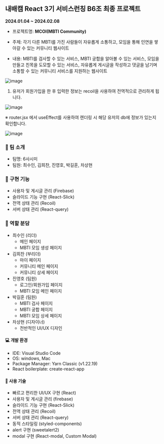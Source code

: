 ## 내배캠 React 3기 서비스런칭 B6조 최종 프로젝트

**2024.01.04 ~ 2024.02.08**

- 프로젝트명: **MCOI(MBTI Community)**
  
- 주제: 각기 다른 MBTI를 가진 사람들이 자유롭게 소통하고, 모임을 통해 인연을 쌓아갈 수 있는 커뮤니티 웹사이트
  
- 내용: MBTI를 검사할 수 있는 서비스, MBTI 궁합을 알아볼 수 있는 서비스, 모임을 만들고 친목을 도모할 수 있는 서비스, 자유롭게 게시글을 작성하고 댓글을 남기며 소통할 수 있는 커뮤니티 서비스를 지원하는 웹사이트




![image](https://github.com/chan182/refectoring_final/assets/139675355/b388be91-684a-44be-b49d-9fc0bf4c08b3)




1. 유저가 회원가입을 한 후 입력한 정보는 recoil을 사용하여 전역적으로 관리하게 됩니다.

 ![image](https://github.com/chan182/refectoring_final/assets/139675355/079b1599-6988-4872-a73d-30c0dc8d36b8)

※ router.jsx 에서 useEffect를 사용하여 렌더링 시 해당 유저의 db에 정보가 있는지 확인합니다.

![image](https://github.com/chan182/refectoring_final/assets/139675355/89d6fb00-22d8-4bd0-bf9d-0882ffc624b3)




### 👥 팀 소개

- 팀명: 6사시미
- 팀원: 최수인, 김희찬, 진영호, 박길훈, 차상현

### 👀 구현 기능
- 사용자 및 게시글 관리 (Firebase)
- 슬라이드 기능 구현 (React-Slick)
- 전역 상태 관리 (Recoil)
- 서버 상태 관리 (React-query)

### 📝 역할 분담
- 최수인 (리더)
  - 메인 페이지
  - MBTI 모임 생성 페이지
- 김희찬 (부리더)
  - 마이 페이지
  - 커뮤니티 메인 페이지
  - 커뮤니티 상세 페이지
- 진영호 (팀원)
  - 로그인/회원가입 페이지
  - MBTI 모임 메인 페이지
- 박길훈 (팀원)
  - MBTI 검사 페이지
  - MBTI 궁합 페이지
  - MBTI 모임 상세 페이지
- 차상현 (디자이너)
  - 전반적인 UI/UX 디자인

#### 💻 개발 환경
- IDE: Visual Studio Code
- OS: windows, Mac
- Package Manager: Yarn Classic (v1.22.19)
- React boilerplate: create-react-app

#### 📌 사용 기술
- 빠르고 편리한 UI/UX 구현 (React)
- 사용자 및 게시글 관리 (firebase)
- 슬라이드 기능 구현 (React-Slick)
- 전역 상태 관리 (Recoil)
- 서버 상태 관리 (React-query)
- 동적 스타일링 (styled-components)
- alert 구현 (sweetalert2)
- modal 구현 (React-modal, Custom Modal)
